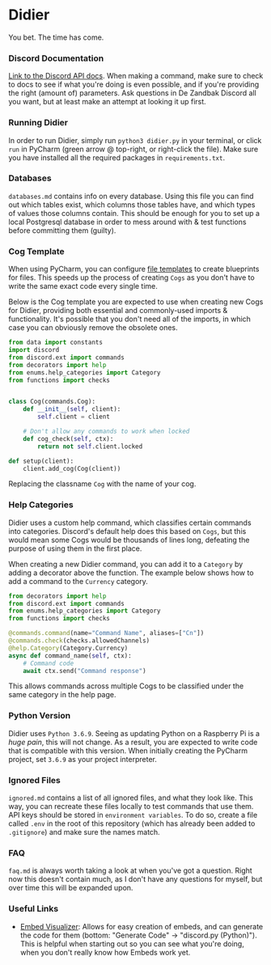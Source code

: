 # Didier

You bet. The time has come.

### Discord Documentation

[Link to the Discord API docs](https://discordpy.readthedocs.io/en/latest/index.html). When making a command, make sure to check to docs to see if what you're doing is even possible, and if you're providing the right (amount of) parameters. Ask questions in De Zandbak Discord all you want, but at least make an attempt at looking it up first.

### Running Didier

In order to run Didier, simply run `python3 didier.py` in your terminal, or click `run` in PyCharm (green arrow @ top-right, or right-click the file). Make sure you have installed all the required packages in `requirements.txt`.

### Databases

`databases.md` contains info on every database. Using this file you can find out which tables exist, which columns those tables have, and which types of values those columns contain. This should be enough for you to set up a local Postgresql database in order to mess around with & test functions before committing them (guilty).

### Cog Template

When using PyCharm, you can configure [file templates](https://www.jetbrains.com/help/pycharm/using-file-and-code-templates.html) to create blueprints for files. This speeds up the process of creating `Cogs` as you don't have to write the same exact code every single time.

Below is the Cog template you are expected to use when creating new Cogs for Didier, providing both essential and commonly-used imports & functionality. It's possible that you don't need all of the imports, in which case you can obviously remove the obsolete ones.

```python
from data import constants
import discord
from discord.ext import commands
from decorators import help
from enums.help_categories import Category
from functions import checks


class Cog(commands.Cog):
    def __init__(self, client):
        self.client = client

    # Don't allow any commands to work when locked
    def cog_check(self, ctx):
        return not self.client.locked

def setup(client):
    client.add_cog(Cog(client))
```

Replacing the classname `Cog` with the name of your cog.

### Help Categories

Didier uses a custom help command, which classifies certain commands into categories. Discord's default help does this based on `Cogs`, but this would mean some Cogs would be thousands of lines long, defeating the purpose of using them in the first place.

When creating a new Didier command, you can add it to a `Category` by adding a decorator above the function. The example below shows how to add a command to the `Currency` category.

```python
from decorators import help
from discord.ext import commands
from enums.help_categories import Category
from functions import checks

@commands.command(name="Command Name", aliases=["Cn"])
@commands.check(checks.allowedChannels)
@help.Category(Category.Currency)
async def command_name(self, ctx):
    # Command code
    await ctx.send("Command response")
```

This allows commands across multiple Cogs to be classified under the same category in the help page.

### Python Version
Didier uses `Python 3.6.9`. Seeing as updating Python on a Raspberry Pi is a _huge pain_, this will not change. As a result, you are expected to write code that is compatible with this version. When initially creating the PyCharm project, set `3.6.9` as your project interpreter.

### Ignored Files
`ignored.md` contains a list of all ignored files, and what they look like. This way, you can recreate these files locally to test commands that use them. API keys should be stored in `environment variables`. To do so, create a file called `.env` in the root of this repository (which has already been added to `.gitignore`) and make sure the names match.

### FAQ
`faq.md` is always worth taking a look at when you've got a question. Right now this doesn't contain much, as I don't have any questions for myself, but over time this will be expanded upon.

### Useful Links
- [Embed Visualizer](https://leovoel.github.io/embed-visualizer/): Allows for easy creation of embeds, and can generate the code for them (bottom: "Generate Code" -> "discord.py (Python)"). This is helpful when starting out so you can see what you're doing, when you don't really know how Embeds work yet.